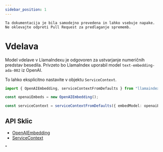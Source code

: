 ```yaml
---
sidebar_position: 1
---
```


`Ta dokumentacija je bila samodejno prevedena in lahko vsebuje napake. Ne oklevajte odpreti Pull Request za predlaganje sprememb.`

# Vdelava

Model vdelave v LlamaIndexu je odgovoren za ustvarjanje numeričnih predstav besedila. Privzeto bo LlamaIndex uporabil model `text-embedding-ada-002` iz OpenAI.

To lahko eksplicitno nastavite v objektu `ServiceContext`.

```typescript
import { OpenAIEmbedding, serviceContextFromDefaults } from "llamaindex";

const openaiEmbeds = new OpenAIEmbedding();

const serviceContext = serviceContextFromDefaults({ embedModel: openaiEmbeds });
```

## API Sklic

- [OpenAIEmbedding](../../api/classes/OpenAIEmbedding.md)
- [ServiceContext](../../api/interfaces/ServiceContext.md)

"
